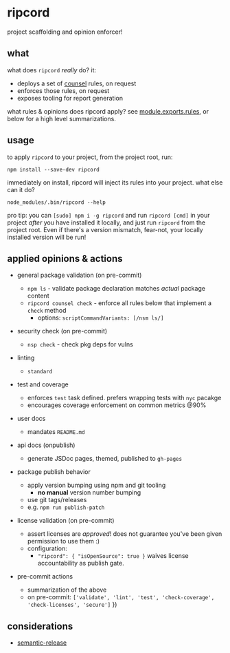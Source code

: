 # ripcord

project scaffolding and opinion enforcer!

## what

what does `ripcord` _really_ do? it:

- deploys a set of [counsel](https://github.com/cdaringe/counsel) rules, on request
- enforces those rules, on request
- exposes tooling for report generation

what rules & opinions does ripcord apply? see [module.exports.rules](https://github.com/cdaringe/ripcord/blob/master/src/index.js), or below for a high level summarizations.

## usage

to apply `ripcord` to your project, from the project root, run:

`npm install --save-dev ripcord`

immediately on install, ripcord will inject its rules into your project.  what else can it do?

`node_modules/.bin/ripcord --help`

pro tip: you can `[sudo] npm i -g ripcord` and run `ripcord [cmd]` in your project _after_ you have installed it locally, and just run `ripcord` from the project root.  Even if there's a version mismatch, fear-not, your locally installed version will be run!

## applied opinions & actions

- general package validation (on pre-commit)
  - `npm ls` - validate package declaration matches _actual_ package content
  - `ripcord counsel check` - enforce all rules below that implement a `check` method
    - options: `scriptCommandVariants: [/nsm ls/]`

- security check (on pre-commit)
  - `nsp check` - check pkg deps for vulns

- linting
  - `standard`

- test and coverage
  - enforces `test` task defined. prefers wrapping tests with `nyc` pacakge
  - encourages coverage enforcement on common metrics @90%

- user docs
  - mandates `README.md`

- api docs (onpublish)
  - generate JSDoc pages, themed, published to `gh-pages`

- package publish behavior
  - apply version bumping using npm and git tooling
    - **no manual** version number bumping
  - use git tags/releases
  - e.g. `npm run publish-patch`

- license validation (on pre-commit)
  - assert licenses are _approved_! does not guarantee you've been given permission to use them :)
  - configuration:
    - `"ripcord": { "isOpenSource": true }` waives license accountability as publish gate.

- pre-commit actions
  - summarization of the above
  - on pre-commit: `['validate', 'lint', 'test', 'check-coverage', 'check-licenses', 'secure']`
})

## considerations

- [semantic-release](https://github.com/semantic-release/semantic-release)
